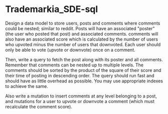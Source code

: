 # Trademarkia_SDE-sql
Design a data model to store users, posts and comments where comments could be nested; similar to reddit. Posts will have an associated "poster" (the user who posted that post) and associated comments. comments will also have an associated score which is calculated by the number of users who upvoted minus the number of users that downvoted. Each user should only be able to vote (upvote or downvote) once on a comment.

Then, write a query to fetch the post along with its poster and all comments. Remember that comments can be nested up to multiple levels. The comments should be sorted by the product of the square of their score and their time of posting in descending order. The query should run fast and should have as little overhead as possible. You may use appropriate indexes to achieve the same.

Also write a mutation to insert comments at any level belonging to a post, and mutations for a user to upvote or downvote a comment (which must recalculate the comment score).
